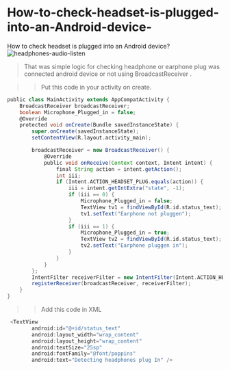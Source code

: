# How-to-check-headset-is-plugged-into-an-Android-device-
How to check headset is plugged into an Android device?
![headphones-audio-listen](https://user-images.githubusercontent.com/84270801/184952949-52e519c3-5448-4334-b6e4-e6a47946a7a4.jpg)

>That was simple logic for checking headphone or earphone plug was connected android device or not using BroadcastReceiver .

>>Put this code in your activity on create.

```gradle
public class MainActivity extends AppCompatActivity {
    BroadcastReceiver broadcastReceiver;
    boolean Microphone_Plugged_in = false;
    @Override
    protected void onCreate(Bundle savedInstanceState) {
        super.onCreate(savedInstanceState);
        setContentView(R.layout.activity_main);

        broadcastReceiver = new BroadcastReceiver() {
            @Override
            public void onReceive(Context context, Intent intent) {
                final String action = intent.getAction();
                int iii;
                if (Intent.ACTION_HEADSET_PLUG.equals(action)) {
                    iii = intent.getIntExtra("state", -1);
                    if (iii == 0) {
                        Microphone_Plugged_in = false;
                        TextView tv1 = findViewById(R.id.status_text);
                        tv1.setText("Earphone not pluggen");
                    }
                    if (iii == 1) {
                        Microphone_Plugged_in = true;
                        TextView tv2 = findViewById(R.id.status_text);
                        tv2.setText("Earphone pluggen in");
                    }
                }
            }
        };
        IntentFilter receiverFilter = new IntentFilter(Intent.ACTION_HEADSET_PLUG);
        registerReceiver(broadcastReceiver, receiverFilter);
    }
}
```
>>Add this code in XML
```gradle
 <TextView
        android:id="@+id/status_text"
        android:layout_width="wrap_content"
        android:layout_height="wrap_content"
        android:textSize="25sp"
        android:fontFamily="@font/poppins"
        android:text="Detecting headphones plug In" />
```
